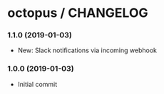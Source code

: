 # octopus / CHANGELOG


### 1.1.0 (2019-01-03)

* New: Slack notifications via incoming webhook


### 1.0.0 (2019-01-03)

* Initial commit
